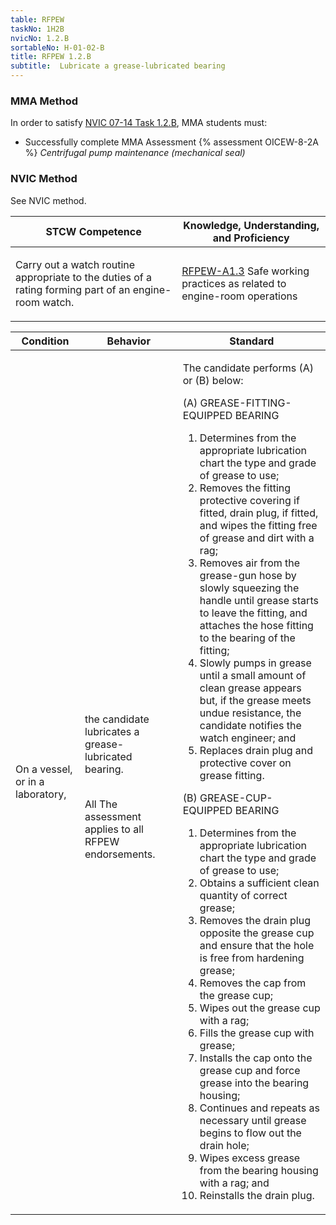 ```yaml
---
table: RFPEW
taskNo: 1H2B
nvicNo: 1.2.B 
sortableNo: H-01-02-B
title: RFPEW 1.2.B 
subtitle:  Lubricate a grease-lubricated bearing
---
```



### MMA Method

In order to satisfy  [NVIC 07-14  Task  1.2.B]({{site.baseurl}}/assets/images/nvic-07-14.pdf), MMA students must:

* Successfully complete MMA Assessment {% assessment OICEW-8-2A %} *Centrifugal pump maintenance (mechanical seal)*


### NVIC Method

<a onclick="togglevisibility('nvic_methods')" >See NVIC method.</a>

<div id='nvic_methods' class='hide'>

<table>
<thead>
<tr>
<th class='forty'> STCW Competence </th>
<th class='sixty'> Knowledge, Understanding, and Proficiency </th>
</tr>
</thead>




<tbody>
<tr><td markdown='1'>

Carry out a watch routine appropriate to the duties of a rating forming part of an engine-room watch.

</td><td markdown='1'>

[RFPEW-A1.3]({{site.baseurl}}/tables/34.html#RFPEW-A1.3) Safe working practices as related to engine-room operations

</td></tr>


</tbody>
</table>


<table>
<thead>
<tr><th class='twenty'>  Condition </th><th class='twenty'> Behavior </th><th  class='sixty'>Standard </th></tr>
</thead>
<tbody >



<tr><td markdown='1'>

On a vessel, or in a laboratory,

</td><td markdown='1'>

the candidate lubricates a grease- lubricated bearing.

<br>

<div class="tooltip">All
<span class="tooltiptext">
The assessment applies to all RFPEW endorsements.
</span>
</div>


</td><td markdown='1'>

The candidate performs (A) or (B) below: 

(A) GREASE-FITTING-EQUIPPED BEARING

1. Determines from the appropriate lubrication chart the type and grade of grease to use;
2. Removes the fitting protective covering if fitted, drain plug, if fitted, and wipes the fitting free of grease and dirt with a rag;
3. Removes air from the grease-gun hose by slowly squeezing the handle until grease starts to leave the fitting, and attaches the hose fitting to the bearing of the fitting;
4. Slowly pumps in grease until a small amount of clean grease appears but, if the grease meets undue resistance, the candidate notifies the watch engineer; and
5. Replaces drain plug and protective cover on grease fitting. 

(B) GREASE-CUP-EQUIPPED BEARING

1. Determines from the appropriate lubrication chart the type and grade of grease to use;
2. Obtains a sufficient clean quantity of correct grease;
3. Removes the drain plug opposite the grease cup and ensure that the hole is free from hardening grease;
4. Removes the cap from the grease cup;
5. Wipes out the grease cup with a rag;
6. Fills the grease cup with grease;
7. Installs the cap onto the grease cup and force grease into the bearing housing;
8. Continues and repeats as necessary until grease begins to flow out the drain hole;
9. Wipes excess grease from the bearing housing with a rag; and
10. Reinstalls the drain plug.

</td></tr>
</tbody>
</table>
</div>
